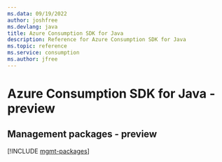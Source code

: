 ```yaml
---
ms.data: 09/19/2022
author: joshfree
ms.devlang: java
title: Azure Consumption SDK for Java
description: Reference for Azure Consumption SDK for Java
ms.topic: reference
ms.service: consumption
ms.author: jfree
---
```

# Azure Consumption SDK for Java - preview

## Management packages - preview
[!INCLUDE [mgmt-packages](consumption-mgmt-index.md)]